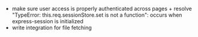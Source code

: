 - make sure user access is properly authenticated across pages
        + resolve "TypeError: this.req.sessionStore.set is not a function": occurs when express-session     is initialized
- write integration for file fetching